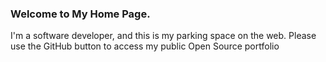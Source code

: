 ### Welcome to My Home Page.
I'm a software developer, and this is my parking space on the web. Please use the GitHub button
to access my public Open Source portfolio
